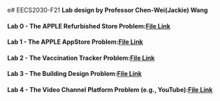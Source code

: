 e# EECS2030-F21
**Lab design by Professor Chen-Wei(Jackie) Wang**

#### Lab 0 - The APPLE Refurbished Store Problem:[File Link](https://github.com/parmar-chirayu/EECS2030-F21/tree/main/Lab%200)
#### Lab 1 - The APPLE AppStore Problem:[File Link](https://github.com/parmar-chirayu/EECS2030-F21/tree/main/Lab%201)
#### Lab 2 - The Vaccination Tracker Problem:[File Link](https://github.com/parmar-chirayu/EECS2030-F21/tree/main/Lab%202)
#### Lab 3 - The Building Design Problem:[File Link](https://github.com/parmar-chirayu/EECS2030-F21/tree/main/Lab%203)
#### Lab 4 - The Video Channel Platform Problem (e.g., YouTube):[File Link](https://github.com/eldibyorku/EECS2030-F21-main/blob/main/EECS2030-F21-main/Lab%204/README.md)

